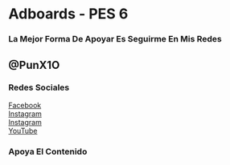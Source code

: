 # Adboards - PES 6
### La Mejor Forma De Apoyar Es Seguirme En Mis Redes
## @PunX1O
### Redes Sociales
[Facebook](https://www.facebook.com/PunX1O)  
[Instagram](https://www.instagram.com/punx1o/)  
[Instagram](https://www.twitch.tv/punx1odev)  
[YouTube](https://www.youtube.com/channel/UCPI3srWF_yPN8squMX3kVQA)  
### Apoya El Contenido
